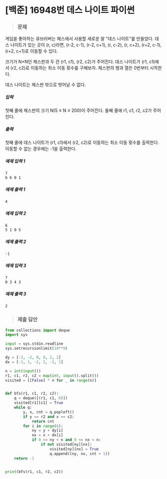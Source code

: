 # [백준] 16948번 데스 나이트 파이썬

> ### 문제

게임을 좋아하는 큐브러버는 체스에서 사용할 새로운 말 "데스 나이트"를 만들었다. 데스 나이트가 있는 곳이 (r, c)라면, (r-2, c-1), (r-2, c+1), (r, c-2), (r, c+2), (r+2, c-1), (r+2, c+1)로 이동할 수 있다.

크기가 N×N인 체스판과 두 칸 (r1, c1), (r2, c2)가 주어진다. 데스 나이트가 (r1, c1)에서 (r2, c2)로 이동하는 최소 이동 횟수를 구해보자. 체스판의 행과 열은 0번부터 시작한다.

데스 나이트는 체스판 밖으로 벗어날 수 없다.

##### 입력

첫째 줄에 체스판의 크기 N(5 ≤ N ≤ 200)이 주어진다. 둘째 줄에 r1, c1, r2, c2가 주어진다.

##### 출력

첫째 줄에 데스 나이트가 (r1, c1)에서 (r2, c2)로 이동하는 최소 이동 횟수를 출력한다. 이동할 수 없는 경우에는 -1을 출력한다.

##### 예제 입력 1

```
7
6 6 0 1
```

##### 예제 출력 1

```
4
```

##### 예제 입력 2

```
6
5 1 0 5
```

##### 예제 출력 2

```
-1
```

##### 예제 입력 3

```
7
0 3 4 3
```

##### 예제 출력 3

```
2
```

> ### 제출 답안

```python
from collections import deque
import sys

input = sys.stdin.readline
sys.setrecursionlimit(10**9)

dy = [-2, -2, 0, 0, 2, 2]
dx = [-1, 1, -2, 2, -1, 1]

n = int(input())
r1, c1, r2, c2 = map(int, input().split())
visited = [[False] * n for _ in range(n)]


def bfs(r1, c1, r2, c2):
    q = deque([(r1, c1, 0)])
    visited[r1][c1] = True
    while q:
        y, x, cnt = q.popleft()
        if y == r2 and x == c2:
            return cnt
        for i in range(6):
            ny = y + dy[i]
            nx = x + dx[i]
            if 0 <= ny < n and 0 <= nx < n:
                if not visited[ny][nx]:
                    visited[ny][nx] = True
                    q.append((ny, nx, cnt + 1))
    return -1


print(bfs(r1, c1, r2, c2))
```